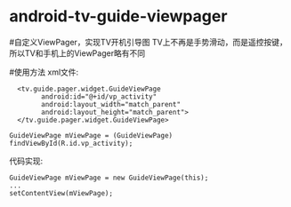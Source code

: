 # android-tv-guide-viewpager
#自定义ViewPager，实现TV开机引导图
TV上不再是手势滑动，而是遥控按键，所以TV和手机上的ViewPager略有不同

#使用方法
xml文件:
```
  <tv.guide.pager.widget.GuideViewPage
        android:id="@+id/vp_activity"
        android:layout_width="match_parent"
        android:layout_height="match_parent">
  </tv.guide.pager.widget.GuideViewPage>
  
GuideViewPage mViewPage = (GuideViewPage) findViewById(R.id.vp_activity);
```
代码实现:
```
GuideViewPage mViewPage = new GuideViewPage(this);
...
setContentView(mViewPage);
```
